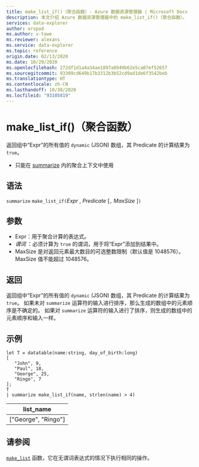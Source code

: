 ```yaml
---
title: make_list_if()（聚合函数）- Azure 数据资源管理器 | Microsoft Docs
description: 本文介绍 Azure 数据资源管理器中的 make_list_if()（聚合函数）。
services: data-explorer
author: orspod
ms.author: v-tawe
ms.reviewer: alexans
ms.service: data-explorer
ms.topic: reference
origin.date: 02/13/2020
ms.date: 10/29/2020
ms.openlocfilehash: 272df1d1a4a34ae1897a8949b62e5ca07ef52657
ms.sourcegitcommit: 93309cd649b17b3312b3b52cd9ad1de6f3542beb
ms.translationtype: HT
ms.contentlocale: zh-CN
ms.lasthandoff: 10/30/2020
ms.locfileid: "93105819"
---
```

# <a name="make_list_if-aggregation-function"></a>make_list_if()（聚合函数）

返回组中“Expr”的所有值的 `dynamic` (JSON) 数组，其 Predicate 的计算结果为 `true`。

* 只能在 [summarize](summarizeoperator.md) 内的聚合上下文中使用

## <a name="syntax"></a>语法

`summarize` `make_list_if(`*Expr* , *Predicate* [`,` *MaxSize* ]`)`

## <a name="arguments"></a>参数

* Expr：用于聚合计算的表达式。
* *谓词* ：必须计算为 `true` 的谓词，用于将“Expr”添加到结果中。
* MaxSize 是对返回元素最大数目的可选整数限制（默认值是 1048576）。 MaxSize 值不能超过 1048576。

## <a name="returns"></a>返回

返回组中“Expr”的所有值的 `dynamic` (JSON) 数组，其 Predicate 的计算结果为 `true`。
如果未对 `summarize` 运算符的输入进行排序，那么生成的数组中的元素顺序是不确定的。
如果对 `summarize` 运算符的输入进行了排序，则生成的数组中的元素顺序和输入一样。

## <a name="example"></a>示例

```kusto
let T = datatable(name:string, day_of_birth:long)
[
   "John", 9,
   "Paul", 18,
   "George", 25,
   "Ringo", 7
];
T
| summarize make_list_if(name, strlen(name) > 4)
```

|list_name|
|----|
|["George", "Ringo"]|

## <a name="see-also"></a>请参阅

[`make_list`](./makelist-aggfunction.md) 函数，它在无谓词表达式的情况下执行相同的操作。